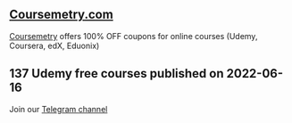 ## [**Coursemetry.com**](https://coursemetry.com/)

[Coursemetry](https://coursemetry.com/) offers 100% OFF coupons for online courses (Udemy, Coursera, edX, Eduonix)

## **137 Udemy free courses published on 2022-06-16**


Join our [Telegram channel](https://t.me/coursemetry)